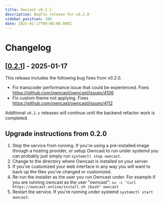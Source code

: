 ```yaml
---
title: Owncast v0.2.1
description: Bugfix release for v0.2.0
sidebar_position: 100
date: 2025-01-17T00:00:00.000Z
---
```


# Changelog

## [[0.2.1](https://github.com/owncast/owncast/milestone/26)] - 2025-01-17

This release includes the following bug fixes from v0.2.0.

- Fix transcoder performance issue that could be experienced. Fixes https://github.com/owncast/owncast/issues/4106
- Fix custom theme not applying. Fixes https://github.com/owncast/owncast/issues/4112

Additional `v0.2.x` releases will continue until the backend refactor work is completed.

## Upgrade instructions from 0.2.0

1. Stop the service from running. If you're using a pre-installed image through a hosting provider, or setup Owncast to run under systemd you can probably just simply run `systemctl stop owncast`.
1. Change to the directory where Owncast is installed on your server.
1. If you’ve customized your web interface in any way you will want to back up the files you’ve changed or customized.
1. Re-run the installer as the user you run Owncast under. For example if you are running owncast as the user "owncast": `su -c "curl https://owncast.online/install.sh |bash" owncast`
1. Restart the service. If you're running under systemd `systemctl start owncast`.
